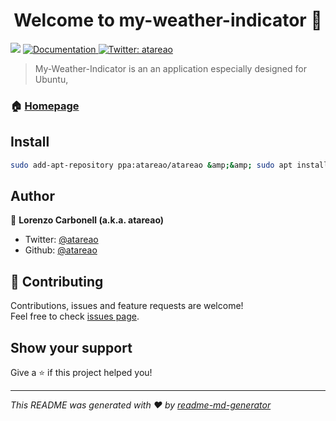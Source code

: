 <h1 align="center">Welcome to my-weather-indicator 👋</h1>
<p>
  <img src="https://img.shields.io/badge/version-0.9.1-blue.svg?cacheSeconds=2592000" />
  <a href="https://www.atareao.es/aplicacion/my-weather-indicator-para-ubuntu/">
    <img alt="Documentation" src="https://img.shields.io/badge/documentation-yes-brightgreen.svg" target="_blank" />
  </a>
  <a href="https://twitter.com/atareao">
    <img alt="Twitter: atareao" src="https://img.shields.io/twitter/follow/atareao.svg?style=social" target="_blank" />
  </a>
</p>

> My-Weather-Indicator is an an application especially designed for Ubuntu,

### 🏠 [Homepage](https://www.atareao.es/aplicacion/my-weather-indicator-para-ubuntu/)

## Install

```sh
sudo add-apt-repository ppa:atareao/atareao &amp;&amp; sudo apt install my-weather-indicator
```

## Author

👤 **Lorenzo Carbonell (a.k.a. atareao)**

* Twitter: [@atareao](https://twitter.com/atareao)
* Github: [@atareao](https://github.com/atareao)

## 🤝 Contributing

Contributions, issues and feature requests are welcome!<br />Feel free to check [issues page](https://github.com/atareao/my-weather-indicator/issues/).

## Show your support

Give a ⭐️ if this project helped you!

***
_This README was generated with ❤️ by [readme-md-generator](https://github.com/kefranabg/readme-md-generator)_